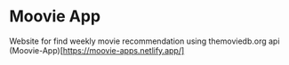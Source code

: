 # Moovie App 
Website for find weekly movie recommendation
using themoviedb.org api 
(Moovie-App)[https://moovie-apps.netlify.app/]
